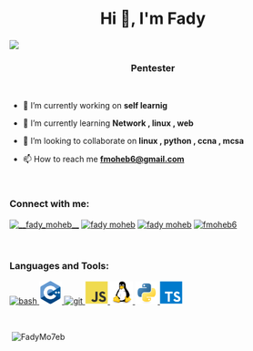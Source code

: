 <h1 align="center">Hi 👋, I'm Fady</h1>

<img src="https://rare-gallery.com/uploads/posts/356218-4k-wallpaper.jpg" align="center">
<h3 align="center">Pentester</h3>
<img src="https://user-images.githubusercontent.com/71278733/172068867-ba3de80b-dc63-44c0-a31b-0ba74c244163.gif" width="500" height="3">


- 🔭 I’m currently working on **self learnig**

- 🌱 I’m currently learning **Network , linux , web**

- 👯 I’m looking to collaborate on **linux , python , ccna , mcsa**

- 📫 How to reach me **fmoheb6@gmail.com**

<img src="https://user-images.githubusercontent.com/71278733/172068867-ba3de80b-dc63-44c0-a31b-0ba74c244163.gif" width="500" height="3">



<h3 align="left">Connect with me:</h3>
<p align="left">
<a href="[https://www.linkedin.com/in/fadymo7eb/](https://www.linkedin.com/in/fadymoheb/)" target="blank"><img align="center" src="https://raw.githubusercontent.com/rahuldkjain/github-profile-readme-generator/master/src/images/icons/Social/twitter.svg" alt="__fady_moheb__" height="30" width="40" /></a>
<a href="https://linkedin.com/in/fady moheb" target="blank"><img align="center" src="https://raw.githubusercontent.com/rahuldkjain/github-profile-readme-generator/master/src/images/icons/Social/linked-in-alt.svg" alt="fady moheb" height="30" width="40" /></a>
<a href="https://www.facebook.com/profile.php?id=100083295194726" target="blank"><img align="center" src="https://raw.githubusercontent.com/rahuldkjain/github-profile-readme-generator/master/src/images/icons/Social/facebook.svg" alt="fady moheb" height="30" width="40" /></a>
<a href="https://www.hackerrank.com/fmoheb6" target="blank"><img align="center" src="https://raw.githubusercontent.com/rahuldkjain/github-profile-readme-generator/master/src/images/icons/Social/hackerrank.svg" alt="fmoheb6" height="30" width="40" /></a>
</p>
<img src="https://user-images.githubusercontent.com/71278733/172068867-ba3de80b-dc63-44c0-a31b-0ba74c244163.gif" width="500" height="3">

<h3 align="left">Languages and Tools:</h3>
<p align="left"> <a href="https://www.gnu.org/software/bash/" target="_blank" rel="noreferrer"> <img src="https://www.vectorlogo.zone/logos/gnu_bash/gnu_bash-icon.svg" alt="bash" width="40" height="40"/> </a> <a href="https://www.w3schools.com/cpp/" target="_blank" rel="noreferrer"> <img src="https://raw.githubusercontent.com/devicons/devicon/master/icons/cplusplus/cplusplus-original.svg" alt="cplusplus" width="40" height="40"/> </a> <a href="https://git-scm.com/" target="_blank" rel="noreferrer"> <img src="https://www.vectorlogo.zone/logos/git-scm/git-scm-icon.svg" alt="git" width="40" height="40"/> </a> <a href="https://developer.mozilla.org/en-US/docs/Web/JavaScript" target="_blank" rel="noreferrer"> <img src="https://raw.githubusercontent.com/devicons/devicon/master/icons/javascript/javascript-original.svg" alt="javascript" width="40" height="40"/> </a> <a href="https://www.linux.org/" target="_blank" rel="noreferrer"> <img src="https://raw.githubusercontent.com/devicons/devicon/master/icons/linux/linux-original.svg" alt="linux" width="40" height="40"/> </a> <a href="https://www.python.org" target="_blank" rel="noreferrer"> <img src="https://raw.githubusercontent.com/devicons/devicon/master/icons/python/python-original.svg" alt="python" width="40" height="40"/> </a> <a href="https://www.typescriptlang.org/" target="_blank" rel="noreferrer"> <img src="https://raw.githubusercontent.com/devicons/devicon/master/icons/typescript/typescript-original.svg" alt="typescript" width="40" height="40"/> </a> </p>
<img src="https://user-images.githubusercontent.com/71278733/172068867-ba3de80b-dc63-44c0-a31b-0ba74c244163.gif" width="500" height="3">

<p>&nbsp;<img align="center" src="https://github-readme-stats.vercel.app/api?username=fadymo7eb&show_icons=true&locale=en&bg_color=0D1117&hide_border=true&theme=discord_old_blurple" alt="FadyMo7eb" align="left"/>

